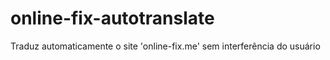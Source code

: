 # online-fix-autotranslate
Traduz automaticamente o site 'online-fix.me' sem interferência do usuário
